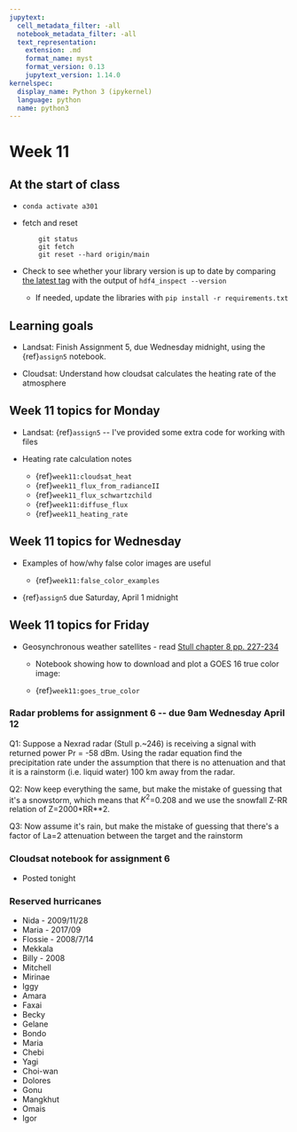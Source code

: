```yaml
---
jupytext:
  cell_metadata_filter: -all
  notebook_metadata_filter: -all
  text_representation:
    extension: .md
    format_name: myst
    format_version: 0.13
    jupytext_version: 1.14.0
kernelspec:
  display_name: Python 3 (ipykernel)
  language: python
  name: python3
---
```


# Week 11
## At the start of class

* `conda activate a301`

* fetch and reset

          git status
          git fetch
          git reset --hard origin/main
          

* Check to see whether your library version is up to date by comparing [the latest tag](https://github.com/phaustin/a301_students_eoas/tags) with the output of `hdf4_inspect --version`

  * If needed, update the libraries with `pip install -r requirements.txt`


## Learning goals

- Landsat: Finish Assignment 5, due Wednesday midnight, using the {ref}`assign5` notebook.


- Cloudsat: Understand how cloudsat calculates the heating rate of the atmosphere



## Week 11 topics for Monday

- Landsat: {ref}`assign5`  -- I've provided some extra code for working with files

- Heating rate calculation notes

  - {ref}`week11:cloudsat_heat`
  - {ref}`week11_flux_from_radianceII`
  - {ref}`week11_flux_schwartzchild`
  - {ref}`week11:diffuse_flux`
  - {ref}`week11_heating_rate`

## Week 11 topics for Wednesday

- Examples of how/why false color images are useful

  - {ref}`week11:false_color_examples`

- {ref}`assign5` due Saturday, April 1 midnight

## Week 11 topics for Friday

- Geosynchronous weather satellites - read [Stull chapter 8 pp. 227-234](https://www.eoas.ubc.ca/books/Practical_Meteorology/prmet102/Ch08-satellite_radar-v102b.pdf)
  - Notebook showing how to download and plot a GOES 16 true color image:

  - {ref}`week11:goes_true_color`


### Radar problems for assignment 6 -- due 9am Wednesday April 12

Q1: Suppose a Nexrad radar (Stull p.~246)  is
  receiving a signal with returned power Pr = -58 dBm.  Using the radar
  equation find the precipitation rate under the assumption that
  there is no attenuation and that it is a rainstorm (i.e. liquid water)
  100 km away from the radar.

Q2: Now keep everything the same, but make the mistake of guessing that it's a snowstorm,
    which means that $K^2$=0.208 and we use the snowfall Z-RR relation
    of Z=2000*RR**2.

Q3: Now assume it's rain, but make the mistake of guessing that there's a factor of La=2
    attenuation between the target and the rainstorm
 
 ### Cloudsat notebook for assignment 6
 
 - Posted tonight
 

### Reserved hurricanes

- Nida - 2009/11/28
- Maria - 2017/09
- Flossie - 2008/7/14
- Mekkala
- Billy - 2008
- Mitchell
- Mirinae
- Iggy
- Amara
- Faxai
- Becky
- Gelane
- Bondo
- Maria
- Chebi
- Yagi
- Choi-wan
- Dolores
- Gonu
- Mangkhut
- Omais
- Igor




